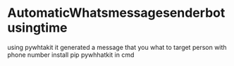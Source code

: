 # AutomaticWhatsmessagesenderbotusingtime
using pywhtakit it generated a message that you what to target person with phone number 
install pip pywhhatkit in cmd

